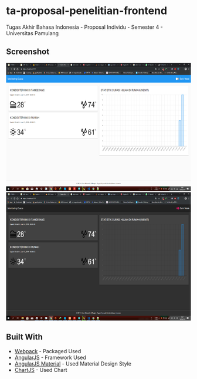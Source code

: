 # ta-proposal-penelitian-frontend
Tugas Akhir Bahasa Indonesia - Proposal Individu - Semester 4 - Universitas Pamulang

## Screenshot

<img width="auto" height="350" src="./screenshoot/Screenshot (188).png">
<img width="auto" height="350" src="./screenshoot/Screenshot (189).png">

## Built With

* [Webpack](https://webpack.js.org/) - Packaged Used
* [AngularJS](https://angularjs.org/) - Framework Used
* [AngularJS Material](https://material.angularjs.org/) - Used Material Design Style
* [ChartJS](https://www.chartjs.org/) - Used Chart
